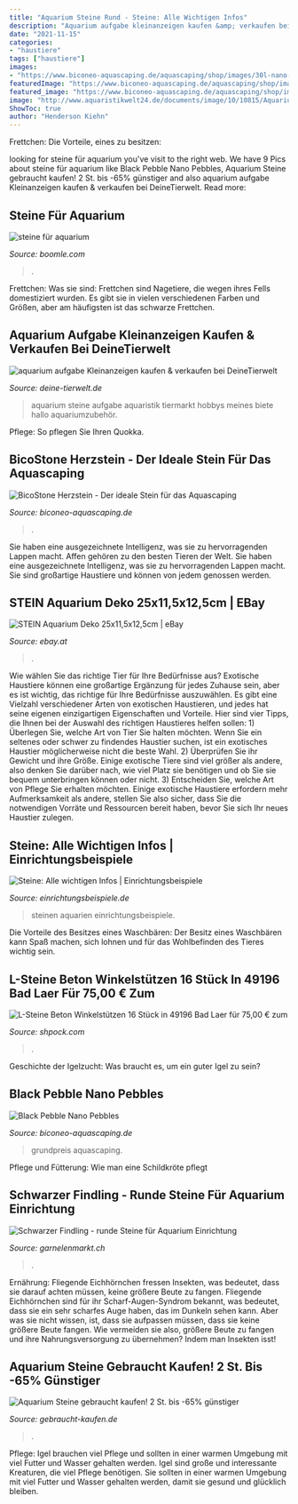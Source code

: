 ```yaml
---
title: "Aquarium Steine Rund - Steine: Alle Wichtigen Infos"
description: "Aquarium aufgabe kleinanzeigen kaufen &amp; verkaufen bei deinetierwelt"
date: "2021-11-15"
categories:
- "haustiere"
tags: ["haustiere"]
images:
- "https://www.biconeo-aquascaping.de/aquascaping/shop/images/30l-nano-aquarium-hardscape-ansicht.jpg"
featuredImage: "https://www.biconeo-aquascaping.de/aquascaping/shop/images/30l-nano-aquarium-hardscape-ansicht.jpg"
featured_image: "https://www.biconeo-aquascaping.de/aquascaping/shop/images/30l-nano-aquarium-hardscape-ansicht.jpg"
image: "http://www.aquaristikwelt24.de/documents/image/10/10815/Aquarium-Deko-Natursteine-in-Wuestensand-Optik-De_2.JPG"
ShowToc: true
author: "Henderson Kiehn"
---
```



Frettchen: Die Vorteile, eines zu besitzen:

	

		
looking for steine für aquarium you've visit to the right web. We have 9 Pics about steine für aquarium like Black Pebble Nano Pebbles, Aquarium Steine gebraucht kaufen! 2 St. bis -65% günstiger and also aquarium aufgabe Kleinanzeigen kaufen &amp; verkaufen bei DeineTierwelt. Read more:
		
    
## Steine Für Aquarium

<img loading=lazy src="http://www.aquaristikwelt24.de/documents/image/10/10815/Aquarium-Deko-Natursteine-in-Wuestensand-Optik-De_2.JPG" onerror="this.onerror=null;this.src='https://tse2.mm.bing.net/th?id=OIP.7wihHeW-yFyAjKmeeJAoLwHaEK&amp;pid=15.1';" alt="steine für aquarium">

_Source: boomle.com_

>. 

	

Frettchen: Was sie sind: Frettchen sind Nagetiere, die wegen ihres Fells domestiziert wurden. Es gibt sie in vielen verschiedenen Farben und Größen, aber am häufigsten ist das schwarze Frettchen.

    
## Aquarium Aufgabe Kleinanzeigen Kaufen &amp; Verkaufen Bei DeineTierwelt

<img loading=lazy src="https://pic8.qimage.de/48/92/69/200699248.jpg" onerror="this.onerror=null;this.src='https://tse3.mm.bing.net/th?id=OIP.FUXBsRnE2jqIN2Di4-OodAHaFj&amp;pid=15.1';" alt="aquarium aufgabe Kleinanzeigen kaufen &amp; verkaufen bei DeineTierwelt">

_Source: deine-tierwelt.de_

>aquarium steine aufgabe aquaristik tiermarkt hobbys meines biete hallo aquariumzubehör. 

	

Pflege: So pflegen Sie Ihren Quokka.

    
## BicoStone Herzstein - Der Ideale Stein Für Das Aquascaping

<img loading=lazy src="https://www.biconeo-aquascaping.de/aquascaping/shop/images/30l-nano-aquarium-hardscape-ansicht.jpg" onerror="this.onerror=null;this.src='https://tse2.mm.bing.net/th?id=OIP.98b51AU6OjsM6SU8Rxxf0AHaE7&amp;pid=15.1';" alt="BicoStone Herzstein - Der ideale Stein für das Aquascaping">

_Source: biconeo-aquascaping.de_

>. 

	

Sie haben eine ausgezeichnete Intelligenz, was sie zu hervorragenden Lappen macht.
Affen gehören zu den besten Tieren der Welt. Sie haben eine ausgezeichnete Intelligenz, was sie zu hervorragenden Lappen macht. Sie sind großartige Haustiere und können von jedem genossen werden.

    
## STEIN Aquarium Deko 25x11,5x12,5cm | EBay

<img loading=lazy src="https://i.ebayimg.com/images/g/xl4AAOSwv9hW6tFw/s-l400.jpg" onerror="this.onerror=null;this.src='https://tse1.mm.bing.net/th?id=OIP.akyw6FxnrYZ8vE3NgaZ1WwAAAA&amp;pid=15.1';" alt="STEIN Aquarium Deko 25x11,5x12,5cm | eBay">

_Source: ebay.at_

>. 

	

Wie wählen Sie das richtige Tier für Ihre Bedürfnisse aus?
Exotische Haustiere können eine großartige Ergänzung für jedes Zuhause sein, aber es ist wichtig, das richtige für Ihre Bedürfnisse auszuwählen. Es gibt eine Vielzahl verschiedener Arten von exotischen Haustieren, und jedes hat seine eigenen einzigartigen Eigenschaften und Vorteile. Hier sind vier Tipps, die Ihnen bei der Auswahl des richtigen Haustieres helfen sollen: 1) Überlegen Sie, welche Art von Tier Sie halten möchten. Wenn Sie ein seltenes oder schwer zu findendes Haustier suchen, ist ein exotisches Haustier möglicherweise nicht die beste Wahl. 2) Überprüfen Sie ihr Gewicht und ihre Größe. Einige exotische Tiere sind viel größer als andere, also denken Sie darüber nach, wie viel Platz sie benötigen und ob Sie sie bequem unterbringen können oder nicht. 3) Entscheiden Sie, welche Art von Pflege Sie erhalten möchten. Einige exotische Haustiere erfordern mehr Aufmerksamkeit als andere, stellen Sie also sicher, dass Sie die notwendigen Vorräte und Ressourcen bereit haben, bevor Sie sich Ihr neues Haustier zulegen.

    
## Steine: Alle Wichtigen Infos | Einrichtungsbeispiele

<img loading=lazy src="https://www.einrichtungsbeispiele.de/16to9/w800/images_32733/linker-und-mittlerer-steinaufbau__aeb88f8478a38b925b8a79171ce71928.jpg" onerror="this.onerror=null;this.src='https://tse1.mm.bing.net/th?id=OIP.Xs_cX6P72A_d2AyoEkEBJwHaEK&amp;pid=15.1';" alt="Steine: Alle wichtigen Infos | Einrichtungsbeispiele">

_Source: einrichtungsbeispiele.de_

>steinen aquarien einrichtungsbeispiele. 

	

Die Vorteile des Besitzes eines Waschbären: Der Besitz eines Waschbären kann Spaß machen, sich lohnen und für das Wohlbefinden des Tieres wichtig sein.

    
## L-Steine Beton Winkelstützen 16 Stück In 49196 Bad Laer Für 75,00 € Zum

<img loading=lazy src="https://webimg.secondhandapp.com/1.1/5d87bafc4b21d009a7354a4f" onerror="this.onerror=null;this.src='https://tse1.mm.bing.net/th?id=OIP.P9Cz8qTVOE0GtXkpRstMegHaEK&amp;pid=15.1';" alt="L-Steine Beton Winkelstützen 16 Stück in 49196 Bad Laer für 75,00 € zum">

_Source: shpock.com_

>. 

	

Geschichte der Igelzucht: Was braucht es, um ein guter Igel zu sein?

    
## Black Pebble Nano Pebbles

<img loading=lazy src="https://www.biconeo-aquascaping.de/aquascaping/shop/images/black-pebbles-oliver-knott.jpg" onerror="this.onerror=null;this.src='https://tse2.mm.bing.net/th?id=OIP.uz1tTrkayADeF92TzAz2KgHaHa&amp;pid=15.1';" alt="Black Pebble Nano Pebbles">

_Source: biconeo-aquascaping.de_

>grundpreis aquascaping. 

	

Pflege und Fütterung: Wie man eine Schildkröte pflegt

    
## Schwarzer Findling - Runde Steine Für Aquarium Einrichtung

<img loading=lazy src="https://cdn.webshopapp.com/shops/51327/files/345294917/image.jpg" onerror="this.onerror=null;this.src='https://tse4.mm.bing.net/th?id=OIP.Vv9kfOjsx-PfXuXl02nmBgHaHa&amp;pid=15.1';" alt="Schwarzer Findling - runde Steine für Aquarium Einrichtung">

_Source: garnelenmarkt.ch_

>. 

	

Ernährung: Fliegende Eichhörnchen fressen Insekten, was bedeutet, dass sie darauf achten müssen, keine größere Beute zu fangen.
Fliegende Eichhörnchen sind für ihr Scharf-Augen-Syndrom bekannt, was bedeutet, dass sie ein sehr scharfes Auge haben, das im Dunkeln sehen kann. Aber was sie nicht wissen, ist, dass sie aufpassen müssen, dass sie keine größere Beute fangen. Wie vermeiden sie also, größere Beute zu fangen und ihre Nahrungsversorgung zu übernehmen? Indem man Insekten isst!

    
## Aquarium Steine Gebraucht Kaufen! 2 St. Bis -65% Günstiger

<img loading=lazy src="https://www.gebraucht-kaufen.de/sh-img/aquarium-steine-shop-kaufen-27-06-2015_aquarium%2Bsteine.jpg" onerror="this.onerror=null;this.src='https://tse4.mm.bing.net/th?id=OIP.bafyb8_ziMzvbPIGSkchJgHaE7&amp;pid=15.1';" alt="Aquarium Steine gebraucht kaufen! 2 St. bis -65% günstiger">

_Source: gebraucht-kaufen.de_

>. 

	

Pflege: Igel brauchen viel Pflege und sollten in einer warmen Umgebung mit viel Futter und Wasser gehalten werden.
Igel sind große und interessante Kreaturen, die viel Pflege benötigen. Sie sollten in einer warmen Umgebung mit viel Futter und Wasser gehalten werden, damit sie gesund und glücklich bleiben.

